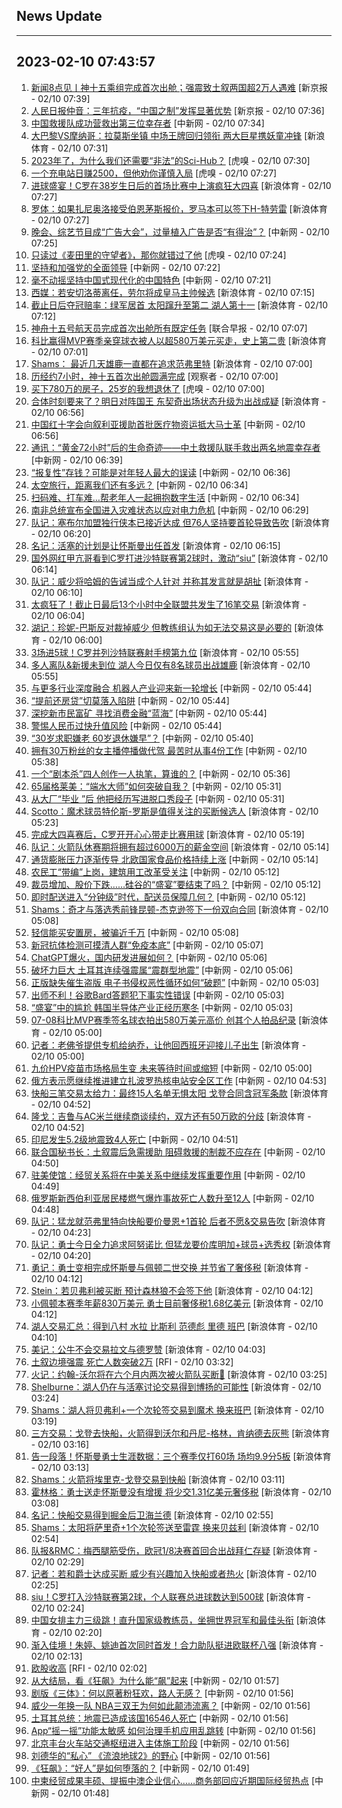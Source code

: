 ## News Update
---
2023-02-10 07:43:57
---
1. <a target="_blank" href="https://www.bjnews.com.cn/detail-167598290614953.html">新闻8点见丨神十五乘组完成首次出舱；强震致土叙两国超2万人遇难</a> [新京报 - 02/10 07:39]
2. <a target="_blank" href="https://www.bjnews.com.cn/detail-167598571114979.html">人民日报仲音：三年抗疫，“中国之制”发挥显著优势</a> [新京报 - 02/10 07:36]
3. <a target="_blank" href="http://www.chinanews.com//gj/2023/02-10/9950854.shtml">中国救援队成功营救出第三位幸存者</a> [中新网 - 02/10 07:34]
4. <a target="_blank" href="https://k.sina.cn/article_3266266431_c2af453f001013w5c.html?from=sports&subch=global">大巴黎VS摩纳哥：拉莫斯坐镇 中场王牌回归领衔 两大巨星携妖童冲锋</a> [新浪体育 - 02/10 07:31]
5. <a target="_blank" href="https://www.huxiu.com/article/790189.html">2023年了，为什么我们还需要“非法”的Sci-Hub？</a> [虎嗅 - 02/10 07:30]
6. <a target="_blank" href="https://www.huxiu.com/article/790060.html">一个充电站日赚2500，但他劝你谨慎入局</a> [虎嗅 - 02/10 07:27]
7. <a target="_blank" href="https://k.sina.cn/article_1698513182_m653d411e05301df7e.html?from=sports&subch=osport">进球盛宴！C罗在38岁生日后的首场比赛中上演疯狂大四喜</a> [新浪体育 - 02/10 07:27]
8. <a target="_blank" href="https://k.sina.cn/article_2018499075_784fda0302001lioz.html?from=sports&subch=osport">罗体：如果扎尼奥洛接受伯恩茅斯报价，罗马本可以签下H-特劳雷</a> [新浪体育 - 02/10 07:27]
9. <a target="_blank" href="http://www.chinanews.com//sh/2023/02-10/9950853.shtml">晚会、综艺节目成“广告大会”，过量植入广告是否“有得治”？</a> [中新网 - 02/10 07:25]
10. <a target="_blank" href="https://www.huxiu.com/article/788231.html">只读过《麦田里的守望者》，那你就错过了他</a> [虎嗅 - 02/10 07:24]
11. <a target="_blank" href="http://www.chinanews.com//gn/2023/02-10/9950852.shtml">坚持和加强党的全面领导</a> [中新网 - 02/10 07:22]
12. <a target="_blank" href="http://www.chinanews.com//gn/2023/02-10/9950851.shtml">毫不动摇坚持中国式现代化的中国特色</a> [中新网 - 02/10 07:21]
13. <a target="_blank" href="https://k.sina.cn/article_2018499075_784fda0302001liow.html?from=sports&subch=osport">西媒：若安切洛蒂离任，劳尔将成皇马主帅候选</a> [新浪体育 - 02/10 07:15]
14. <a target="_blank" href="https://k.sina.cn/article_2018499075_784fda0302001liov.html?from=sports&subch=osport">截止日后夺冠赔率：绿军居首 太阳蹿升至第二 湖人第十一</a> [新浪体育 - 02/10 07:12]
15. <a target="_blank" href="https://www.zaobao.com/realtime/china/story20230210-1361620">神舟十五号航天员完成首次出舱所有既定任务</a> [联合早报 - 02/10 07:07]
16. <a target="_blank" href="https://k.sina.cn/article_7300843333_1b32a0745001012ieh.html?from=sports&subch=nba">科比赢得MVP赛季亲穿球衣被人以超580万美元买走，史上第二贵</a> [新浪体育 - 02/10 07:01]
17. <a target="_blank" href="https://k.sina.cn/article_2018499075_784fda0302001lior.html?from=sports&subch=osport">Shams： 最近几天雄鹿一直都在追求范弗里特</a> [新浪体育 - 02/10 07:00]
18. <a target="_blank" href="https://www.guancha.cn/politics/2023_02_10_679269.shtml">历经约7小时，神十五首次出舱圆满完成</a> [观察者 - 02/10 07:00]
19. <a target="_blank" href="https://www.huxiu.com/article/788932.html">买下780万的房子，25岁的我想退休了</a> [虎嗅 - 02/10 07:00]
20. <a target="_blank" href="https://k.sina.cn/article_2018499075_784fda0302001liot.html?from=sports&subch=osport">合体时刻要来了？明日对阵国王 东契奇出场状态升级为出战成疑</a> [新浪体育 - 02/10 06:56]
21. <a target="_blank" href="http://www.chinanews.com//gj/2023/02-10/9950850.shtml">中国红十字会向叙利亚援助首批医疗物资运抵大马士革</a> [中新网 - 02/10 06:56]
22. <a target="_blank" href="http://www.chinanews.com//gj/2023/02-10/9950849.shtml">通讯：“黄金72小时”后的生命奇迹——中土救援队联手救出两名地震幸存者</a> [中新网 - 02/10 06:39]
23. <a target="_blank" href="http://www.chinanews.com//sh/2023/02-10/9950848.shtml">“报复性”存钱？可能是对年轻人最大的误读</a> [中新网 - 02/10 06:36]
24. <a target="_blank" href="http://www.chinanews.com//sh/2023/02-10/9950847.shtml">太空旅行，距离我们还有多远？</a> [中新网 - 02/10 06:34]
25. <a target="_blank" href="http://www.chinanews.com//sh/2023/02-10/9950846.shtml">扫码难、打车难…帮老年人一起拥抱数字生活</a> [中新网 - 02/10 06:34]
26. <a target="_blank" href="http://www.chinanews.com//gj/2023/02-10/9950845.shtml">南非总统宣布全国进入灾难状态以应对电力危机</a> [中新网 - 02/10 06:29]
27. <a target="_blank" href="https://k.sina.cn/article_2018499075_784fda0302001lioa.html?from=sports&subch=osport">队记：塞布尔加盟独行侠本已接近达成 但76人坚持要首轮导致告吹</a> [新浪体育 - 02/10 06:20]
28. <a target="_blank" href="https://k.sina.cn/article_2018499075_784fda0302001lio8.html?from=sports&subch=osport">名记：活塞的计划是让怀斯曼出任首发</a> [新浪体育 - 02/10 06:15]
29. <a target="_blank" href="https://k.sina.cn/article_7243168542_m1afb9fb1e001019aup.html?from=sports&subch=global">国外网红甲亢哥看到C罗打进沙特联赛第2球时，激动“siu”</a> [新浪体育 - 02/10 06:14]
30. <a target="_blank" href="https://k.sina.cn/article_2018499075_784fda0302001lio3.html?from=sports&subch=osport">队记：威少将哈姆的告诫当成个人针对 并称其发言就是胡扯</a> [新浪体育 - 02/10 06:10]
31. <a target="_blank" href="https://k.sina.cn/article_2018499075_784fda0302001linz.html?from=sports&subch=osport">太疯狂了！截止日最后13个小时中全联盟共发生了16笔交易</a> [新浪体育 - 02/10 06:04]
32. <a target="_blank" href="https://k.sina.cn/article_2018499075_784fda0302001liny.html?from=sports&subch=osport">湖记：珍妮-巴斯反对裁掉威少 但教练组认为如无法交易这是必要的</a> [新浪体育 - 02/10 06:00]
33. <a target="_blank" href="https://k.sina.cn/article_2018499075_784fda0302001linx.html?from=sports&subch=osport">3场进5球！C罗并列沙特联赛射手榜第九位</a> [新浪体育 - 02/10 05:55]
34. <a target="_blank" href="https://k.sina.cn/article_2018499075_784fda0302001linw.html?from=sports&subch=osport">多人离队&新援未到位 湖人今日仅有8名球员出战雄鹿</a> [新浪体育 - 02/10 05:55]
35. <a target="_blank" href="http://www.chinanews.com//cj/2023/02-10/9950843.shtml">与更多行业深度融合 机器人产业迎来新一轮增长</a> [中新网 - 02/10 05:44]
36. <a target="_blank" href="http://www.chinanews.com//sh/2023/02-10/9950842.shtml">“提前还房贷”切莫落入陷阱</a> [中新网 - 02/10 05:44]
37. <a target="_blank" href="http://www.chinanews.com//cj/2023/02-10/9950841.shtml">深挖新市民富矿 寻找消费金融“蓝海”</a> [中新网 - 02/10 05:44]
38. <a target="_blank" href="http://www.chinanews.com//cj/2023/02-10/9950844.shtml">警惕人民币过快升值风险</a> [中新网 - 02/10 05:44]
39. <a target="_blank" href="http://www.chinanews.com//sh/2023/02-10/9950840.shtml">“30岁求职嫌老 60岁退休嫌早”？</a> [中新网 - 02/10 05:40]
40. <a target="_blank" href="http://www.chinanews.com//sh/2023/02-10/9950839.shtml">拥有30万粉丝的女主播停播做代驾 最苦时从事4份工作</a> [中新网 - 02/10 05:38]
41. <a target="_blank" href="http://www.chinanews.com//sh/2023/02-10/9950838.shtml">一个“剧本杀”四人创作一人执笔，算谁的？</a> [中新网 - 02/10 05:36]
42. <a target="_blank" href="http://www.chinanews.com//cul/2023/02-10/9950836.shtml">65届格莱美：“端水大师”如何突破自我？</a> [中新网 - 02/10 05:31]
43. <a target="_blank" href="http://www.chinanews.com//sh/2023/02-10/9950837.shtml">从大厂“毕业 ”后 他把经历写进脱口秀段子</a> [中新网 - 02/10 05:31]
44. <a target="_blank" href="https://k.sina.cn/article_2018499075_784fda0302001lini.html?from=sports&subch=osport">Scotto：魔术球员特伦斯-罗斯是值得关注的买断候选人</a> [新浪体育 - 02/10 05:23]
45. <a target="_blank" href="https://k.sina.cn/article_7243168542_m1afb9fb1e001019auf.html?from=sports&subch=global">完成大四喜赛后，C罗开开心心带走比赛用球</a> [新浪体育 - 02/10 05:19]
46. <a target="_blank" href="https://k.sina.cn/article_2018499075_784fda0302001linf.html?from=sports&subch=osport">队记：火箭队休赛期将拥有超过6000万的薪金空间</a> [新浪体育 - 02/10 05:14]
47. <a target="_blank" href="http://www.chinanews.com//gj/2023/02-10/9950835.shtml">通货膨胀压力逐渐传导 北欧国家食品价格持续上涨</a> [中新网 - 02/10 05:14]
48. <a target="_blank" href="http://www.chinanews.com//sh/2023/02-10/9950833.shtml">农民工“带编”上岗，建筑用工改革受关注</a> [中新网 - 02/10 05:12]
49. <a target="_blank" href="http://www.chinanews.com//gj/2023/02-10/9950834.shtml">裁员增加、股价下跌……硅谷的“盛宴”要结束了吗？</a> [中新网 - 02/10 05:12]
50. <a target="_blank" href="http://www.chinanews.com//sh/2023/02-10/9950832.shtml">即时配送进入“分钟级”时代，配送员保障几何？</a> [中新网 - 02/10 05:12]
51. <a target="_blank" href="https://k.sina.cn/article_2018499075_784fda0302001lind.html?from=sports&subch=osport">Shams：奇才与落选秀前锋昆顿-杰克逊签下一份双向合同</a> [新浪体育 - 02/10 05:08]
52. <a target="_blank" href="http://www.chinanews.com//sh/2023/02-10/9950831.shtml">轻信能买安置房，被骗近千万</a> [中新网 - 02/10 05:08]
53. <a target="_blank" href="http://www.chinanews.com//sh/2023/02-10/9950830.shtml">新冠抗体检测可摸清人群“免疫本底”</a> [中新网 - 02/10 05:07]
54. <a target="_blank" href="http://www.chinanews.com//cj/2023/02-10/9950829.shtml">ChatGPT爆火，国内研发进展如何？</a> [中新网 - 02/10 05:06]
55. <a target="_blank" href="http://www.chinanews.com//gj/2023/02-10/9950828.shtml">破坏力巨大 土耳其连续强震属“震群型地震”</a> [中新网 - 02/10 05:06]
56. <a target="_blank" href="http://www.chinanews.com//cj/2023/02-10/9950825.shtml">正版缺失催生盗版 电子书侵权恶性循环如何“破题”</a> [中新网 - 02/10 05:03]
57. <a target="_blank" href="http://www.chinanews.com//cj/2023/02-10/9950826.shtml">出师不利！谷歌Bard答题犯下事实性错误</a> [中新网 - 02/10 05:03]
58. <a target="_blank" href="http://www.chinanews.com//gj/2023/02-10/9950827.shtml">“盛宴”中的尴尬 韩国半导体产业正经历寒冬</a> [中新网 - 02/10 05:03]
59. <a target="_blank" href="https://k.sina.cn/article_2018499075_784fda0302001lin9.html?from=sports&subch=osport">07-08科比MVP赛季签名球衣拍出580万美元高价 创其个人拍品纪录</a> [新浪体育 - 02/10 05:00]
60. <a target="_blank" href="https://k.sina.cn/article_2018499075_784fda0302001lin7.html?from=sports&subch=osport">记者：老佛爷提供专机给纳乔，让他回西班牙迎接儿子出生</a> [新浪体育 - 02/10 05:00]
61. <a target="_blank" href="http://www.chinanews.com//cj/2023/02-10/9950824.shtml">九价HPV疫苗市场格局生变 未来等待时间或缩短</a> [中新网 - 02/10 05:00]
62. <a target="_blank" href="http://www.chinanews.com//gj/2023/02-10/9950823.shtml">俄方表示愿继续推进建立扎波罗热核电站安全区工作</a> [中新网 - 02/10 04:53]
63. <a target="_blank" href="https://k.sina.cn/article_2289815244_887bcecc00101uwye.html?from=sports&subch=nba">快船三笔交易太给力：最终15人名单无惧太阳 戈登合同含冠军条款</a> [新浪体育 - 02/10 04:52]
64. <a target="_blank" href="https://k.sina.cn/article_2018499075_784fda0302001lin5.html?from=sports&subch=osport">隆戈：吉鲁与AC米兰继续商谈续约，双方还有50万欧的分歧</a> [新浪体育 - 02/10 04:52]
65. <a target="_blank" href="http://www.chinanews.com//gj/2023/02-10/9950822.shtml">印尼发生5.2级地震致4人死亡</a> [中新网 - 02/10 04:51]
66. <a target="_blank" href="http://www.chinanews.com//gj/2023/02-10/9950820.shtml">联合国秘书长：土叙震后急需援助 阻碍救援的制裁不应存在</a> [中新网 - 02/10 04:50]
67. <a target="_blank" href="http://www.chinanews.com//gj/2023/02-10/9950819.shtml">驻美使馆：经贸关系将在中美关系中继续发挥重要作用</a> [中新网 - 02/10 04:49]
68. <a target="_blank" href="http://www.chinanews.com//gj/2023/02-10/9950818.shtml">俄罗斯新西伯利亚居民楼燃气爆炸事故死亡人数升至12人</a> [中新网 - 02/10 04:48]
69. <a target="_blank" href="https://k.sina.cn/article_2018499075_784fda0302001limt.html?from=sports&subch=osport">队记：猛龙就范弗里特向快船要价曼恩+1首轮 后者不愿&交易告吹</a> [新浪体育 - 02/10 04:23]
70. <a target="_blank" href="https://k.sina.cn/article_2018499075_784fda0302001limr.html?from=sports&subch=osport">队记：勇士今日全力追求阿努诺比 但猛龙要价库明加+球员+选秀权</a> [新浪体育 - 02/10 04:20]
71. <a target="_blank" href="https://k.sina.cn/article_2018499075_784fda0302001liml.html?from=sports&subch=osport">勇记：勇士变相完成怀斯曼与佩顿二世交换 并节省了奢侈税</a> [新浪体育 - 02/10 04:12]
72. <a target="_blank" href="https://k.sina.cn/article_2018499075_784fda0302001limk.html?from=sports&subch=osport">Stein：若贝弗利被买断 预计森林狼不会签下他</a> [新浪体育 - 02/10 04:12]
73. <a target="_blank" href="https://k.sina.cn/article_2018499075_784fda0302001limm.html?from=sports&subch=osport">小佩顿本赛季年薪830万美元 勇士目前奢侈税1.68亿美元</a> [新浪体育 - 02/10 04:12]
74. <a target="_blank" href="https://k.sina.cn/article_2018499075_784fda0302001limj.html?from=sports&subch=osport">湖人交易汇总：得到八村 水拉 比斯利 范德彪 里德 班巴</a> [新浪体育 - 02/10 04:10]
75. <a target="_blank" href="https://k.sina.cn/article_2018499075_784fda0302001limg.html?from=sports&subch=osport">美记：公牛不会交易拉文与德罗赞</a> [新浪体育 - 02/10 04:03]
76. <a target="_blank" href="https://www.rfi.fr/cn/%E5%9B%BD%E9%99%85%E6%8A%A5%E9%81%93/20230209-%E5%9C%9F%E8%80%B3%E5%85%B6%E5%BC%BA%E9%9C%87%E5%B7%B22-1%E4%B8%87%E6%AD%BB-un%E6%8F%B4%E5%8A%A9%E9%80%81%E8%BF%9B%E5%8F%99%E5%88%A9%E4%BA%9A%E5%8F%8D%E6%8A%97%E5%8C%BA">土叙边境强震 死亡人数突破2万</a> [RFI - 02/10 03:32]
77. <a target="_blank" href="https://k.sina.cn/article_2018499075_784fda0302001lilf.html?from=sports&subch=osport">火记：约翰-沃尔将在六个月内两次被火箭队买断👀</a> [新浪体育 - 02/10 03:25]
78. <a target="_blank" href="https://k.sina.cn/article_2018499075_784fda0302001lild.html?from=sports&subch=osport">Shelburne：湖人仍在与活塞讨论交易得到博扬的可能性</a> [新浪体育 - 02/10 03:24]
79. <a target="_blank" href="https://k.sina.cn/article_2018499075_784fda0302001lilc.html?from=sports&subch=osport">Shams：湖人将贝弗利+一个次轮签交易到魔术 换来班巴</a> [新浪体育 - 02/10 03:19]
80. <a target="_blank" href="https://k.sina.cn/article_5616979336_14ecc4d8802001mfnf.html?from=sports&subch=osport">三方交易：戈登去快船，火箭得到沃尔和丹尼-格林，肯纳德去灰熊</a> [新浪体育 - 02/10 03:16]
81. <a target="_blank" href="https://k.sina.cn/article_2018499075_784fda0302001lil7.html?from=sports&subch=osport">告一段落！怀斯曼勇士生涯数据：三个赛季仅打60场 场均9.9分5板</a> [新浪体育 - 02/10 03:13]
82. <a target="_blank" href="https://k.sina.cn/article_2018499075_784fda0302001lila.html?from=sports&subch=osport">Shams：火箭将埃里克-戈登交易到快船</a> [新浪体育 - 02/10 03:11]
83. <a target="_blank" href="https://k.sina.cn/article_2018499075_784fda0302001lil4.html?from=sports&subch=osport">霍林格：勇士送走怀斯曼没有增援 将少交1.31亿美元奢侈税</a> [新浪体育 - 02/10 03:08]
84. <a target="_blank" href="https://k.sina.cn/article_2018499075_784fda0302001likw.html?from=sports&subch=osport">名记：快船交易得到掘金后卫海兰德</a> [新浪体育 - 02/10 02:55]
85. <a target="_blank" href="https://k.sina.cn/article_2018499075_784fda0302001liku.html?from=sports&subch=osport">Shams：太阳将萨里奇+1个次轮签送至雷霆 换来贝兹利</a> [新浪体育 - 02/10 02:54]
86. <a target="_blank" href="https://k.sina.cn/article_2018499075_784fda0304001likj.html?from=sports&subch=osport">队报&RMC：梅西腿筋受伤，欧冠1/8决赛首回合出战拜仁存疑</a> [新浪体育 - 02/10 02:29]
87. <a target="_blank" href="https://k.sina.cn/article_2018499075_784fda0302001likf.html?from=sports&subch=osport">记者：若和爵士达成买断 威少有兴趣加入快船或者热火</a> [新浪体育 - 02/10 02:25]
88. <a target="_blank" href="https://k.sina.cn/article_7243168542_m1afb9fb1e001019att.html?from=sports&subch=global">siu！C罗打入沙特联赛第2球，个人联赛总进球数达到500球</a> [新浪体育 - 02/10 02:24]
89. <a target="_blank" href="https://k.sina.cn/article_3181157500_bd9c9c7c00101mj82.html?from=sports&subch=vollyball">中国女排主力三级跳！直升国家级教练员，坐拥世界冠军和最佳头衔</a> [新浪体育 - 02/10 02:20]
90. <a target="_blank" href="https://k.sina.cn/article_3181157500_bd9c9c7c02701mj83.html?from=sports&subch=osport">渐入佳境！朱婷、姚迪首次同时首发！合力助队挺进欧联杯八强</a> [新浪体育 - 02/10 02:13]
91. <a target="_blank" href="https://www.rfi.fr/cn/%E5%9B%BD%E9%99%85%E6%8A%A5%E9%81%93/20230209-%E5%9C%9F%E5%8F%99%E8%BE%B9%E5%A2%83%E5%BC%BA%E9%9C%87-%E6%AD%BB%E4%BA%A1%E4%BA%BA%E6%95%B0%E7%AA%81%E7%A0%B42%E4%B8%87">欧股收高</a> [RFI - 02/10 02:02]
92. <a target="_blank" href="http://www.chinanews.com//cul/2023/02-10/9950817.shtml">从大结局，看《狂飙》为什么能“飙”起来</a> [中新网 - 02/10 01:57]
93. <a target="_blank" href="http://www.chinanews.com//cul/2023/02-10/9950813.shtml">剧版《三体》：何以原著粉狂欢，路人无感？</a> [中新网 - 02/10 01:56]
94. <a target="_blank" href="http://www.chinanews.com//ty/2023/02-10/9950815.shtml">威少一年换一队 NBA三双王为何如此颠沛流离？</a> [中新网 - 02/10 01:56]
95. <a target="_blank" href="http://www.chinanews.com//gj/2023/02-10/9950811.shtml">土耳其总统：地震已造成该国16546人死亡</a> [中新网 - 02/10 01:56]
96. <a target="_blank" href="http://www.chinanews.com//sh/2023/02-10/9950812.shtml">App“摇一摇”功能太敏感 如何治理手机应用乱跳转</a> [中新网 - 02/10 01:56]
97. <a target="_blank" href="http://www.chinanews.com//sh/2023/02-10/9950816.shtml">北京丰台火车站交通枢纽进入主体施工阶段</a> [中新网 - 02/10 01:56]
98. <a target="_blank" href="http://www.chinanews.com//cul/2023/02-10/9950814.shtml">刘德华的“私心” 《流浪地球2》的野心</a> [中新网 - 02/10 01:56]
99. <a target="_blank" href="http://www.chinanews.com//cul/2023/02-10/9950810.shtml">《狂飙》：“好人”是如何堕落的？</a> [中新网 - 02/10 01:49]
100. <a target="_blank" href="http://www.chinanews.com//cj/2023/02-10/9950809.shtml">中柬经贸成果丰硕、提振中澳企业信心……商务部回应近期国际经贸热点</a> [中新网 - 02/10 01:48]
